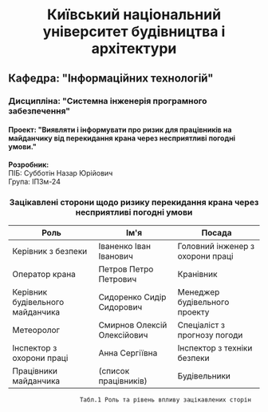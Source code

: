 <h1 style="text-align: center;">Київський національний університет будівництва і архітектури</h1>

## Кафедра: "Інформаційних технологій"

### Дисципліна: "Системна інженерія програмного забезпечення"

#### Проект: "Виявляти і інформувати про ризик для працівників на майданчику від перекидання крана через несприятливі погодні умови."

**Розробник:**  
ПІБ: Субботін Назар Юрійович  
Група: ІПЗм-24

<h3 style="text-align: center;">Зацікавлені сторони щодо ризику перекидання крана через несприятливі погодні умови</h3>

| Роль                          | Ім'я                     | Посада                                 |
|-------------------------------|--------------------------|----------------------------------------|
| Керівник з безпеки             | Іваненко Іван Іванович    | Головний інженер з охорони праці       |
| Оператор крана                 | Петров Петро Петрович     | Кранівник                             |
| Керівник будівельного майданчика| Сидоренко Сидір Сидорович| Менеджер будівельного проекту          |
| Метеоролог                     | Смирнов Олексій Олексійович | Спеціаліст з прогнозу погоди           |
| Інспектор з охорони праці      | Анна Сергіївна            | Інспектор з техніки безпеки            |
| Працівники майданчика          | (список працівників)      | Будівельники                          |

                        Табл.1 Роль та рівень впливу зацікавлених сторін

